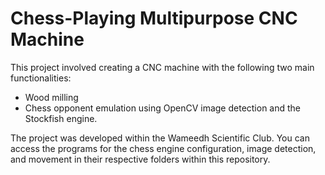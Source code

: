 # Chess-Playing Multipurpose CNC Machine

This project involved creating a CNC machine with the following two main functionalities:
 - Wood milling
 - Chess opponent emulation using OpenCV image detection and the Stockfish engine.

The project was developed within the Wameedh Scientific Club. You can access the programs for the chess engine configuration, image detection, and movement  in their respective folders within this repository.
